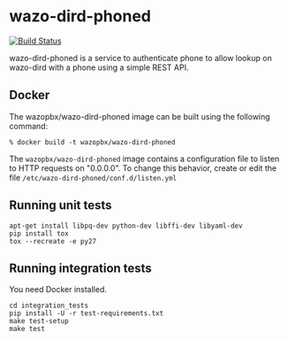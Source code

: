wazo-dird-phoned
================

[![Build Status](https://jenkins.wazo.community/buildStatus/icon?job=wazo-dird-phoned)](https://jenkins.wazo.community/job/wazo-dird-phoned)

wazo-dird-phoned is a service to authenticate phone to allow lookup on
wazo-dird with a phone using a simple REST API.


Docker
------

The wazopbx/wazo-dird-phoned image can be built using the following command:

    % docker build -t wazopbx/wazo-dird-phoned

The `wazopbx/wazo-dird-phoned` image contains a configuration file to listen to
HTTP requests on "0.0.0.0". To change this behavior, create or edit the file
`/etc/wazo-dird-phoned/conf.d/listen.yml`


Running unit tests
------------------

```
apt-get install libpq-dev python-dev libffi-dev libyaml-dev
pip install tox
tox --recreate -e py27
```


Running integration tests
-------------------------

You need Docker installed.

```
cd integration_tests
pip install -U -r test-requirements.txt
make test-setup
make test
```

